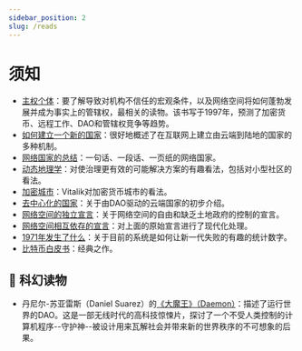 ```yaml
---
sidebar_position: 2
slug: /reads
---
```


# 须知

- [主权个体](https://www.goodreads.com/en/book/show/82256.The_Sovereign_Individual "主权个体")：要了解导致对机构不信任的宏观条件，以及网络空间将如何蓬勃发展并成为事实上的管辖权，最相关的读物。该书写于1997年，预测了加密货币、远程工作、DAO和管辖权竞争等趋势。
- [如何建立一个新的国家](https://1729.com/how-to-start-a-new-country/ "如何启动一个新的国家")：很好地概述了在互联网上建立由云端到陆地的国家的多种机制。
- [网络国家的总结](https://1729.com/summary "网络国家的总结")：一句话、一段话、一页纸的网络国家。
- [动态地理学](https://patrifriedman.com/old_writing/dynamic_geography.html "动态地理学")：对使治理更有效的可能解决方案的有趣看法，包括对小型社区的看法。
- [加密城市](https://vitalik.ca/general/2021/10/31/cities.html "加密城市")：Vitalik对加密货币城市的看法。
- [去中心化的国家](https://www.readthegeneralist.com/briefing/the-decentralized-country "去中心化的国家")：关于由DAO驱动的云端国家的初步介绍。
- [网络空间的独立宣言](https://www.eff.org/cyberspace-independence "网络空间的独立宣言")：关于网络空间的自由和缺乏土地政府的控制的宣言。
- [网络空间相互依存的宣言](https://www.interdependence.online/declaration "网络空间相互依存的宣言")：对上面的原始宣言进行了现代化处理。
- [1971年发生了什么](https://wtfhappenedin1971.com/ "1971年发生了什么")：关于目前的系统是如何让新一代失败的有趣的统计数字。
- [比特币白皮书](https://bitcoin.org/bitcoin.pdf "比特币白皮书")：经典之作。

## 🔮 科幻读物

- 丹尼尔-苏亚雷斯（Daniel Suarez）的[《大魔王》（Daemon）](https://www.goodreads.com/book/show/6665847-daemon "《大魔王》（Daemon）")：描述了运行世界的DAO。这是一部无线时代的高科技惊悚片，探讨了一个不受人类控制的计算机程序--守护神--被设计用来瓦解社会并带来新的世界秩序的不可想象的后果。
